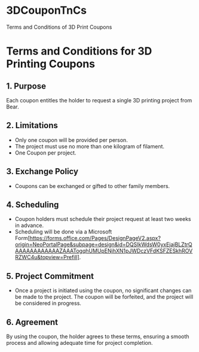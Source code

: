 # 3DCouponTnCs
Terms and Conditions of 3D Print Coupons

# Terms and Conditions for 3D Printing Coupons

## 1. Purpose
Each coupon entitles the holder to request a single 3D printing project from Bear.

## 2. Limitations
- Only one coupon will be provided per person.
- The project must use no more than one kilogram of filament.
- One Coupon per project.

## 3. Exchange Policy
- Coupons can be exchanged or gifted to other family members.

## 4. Scheduling
- Coupon holders must schedule their project request at least two weeks in advance.
- Scheduling will be done via a Microsoft Form[https://forms.office.com/Pages/DesignPageV2.aspx?origin=NeoPortalPage&subpage=design&id=DQSIkWdsW0yxEjajBLZtrQAAAAAAAAAAAAZAAATogqhUMUpENjhXN1pJWDczVFdKSFZESkhROVRZWC4u&topview=Prefill].

## 5. Project Commitment
- Once a project is initiated using the coupon, no significant changes can be made to the project. The coupon will be forfeited, and the project will be considered in progress.

## 6. Agreement
By using the coupon, the holder agrees to these terms, ensuring a smooth process and allowing adequate time for project completion.
